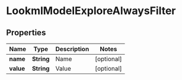 # LookmlModelExploreAlwaysFilter

## Properties
Name | Type | Description | Notes
------------ | ------------- | ------------- | -------------
**name** | **String** | Name |  [optional]
**value** | **String** | Value |  [optional]
